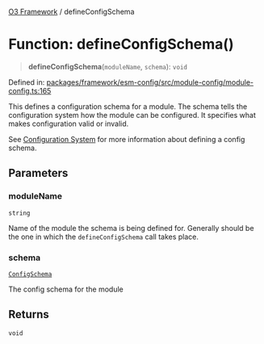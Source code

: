 [O3 Framework](../API.md) / defineConfigSchema

# Function: defineConfigSchema()

> **defineConfigSchema**(`moduleName`, `schema`): `void`

Defined in: [packages/framework/esm-config/src/module-config/module-config.ts:165](https://github.com/openmrs/openmrs-esm-core/blob/85cde3ce59cd3d29230c98040a3f53525e808725/packages/framework/esm-config/src/module-config/module-config.ts#L165)

This defines a configuration schema for a module. The schema tells the
configuration system how the module can be configured. It specifies
what makes configuration valid or invalid.

See [Configuration System](https://o3-docs.openmrs.org/docs/configuration-system)
for more information about defining a config schema.

## Parameters

### moduleName

`string`

Name of the module the schema is being defined for. Generally
  should be the one in which the `defineConfigSchema` call takes place.

### schema

[`ConfigSchema`](../interfaces/ConfigSchema.md)

The config schema for the module

## Returns

`void`
